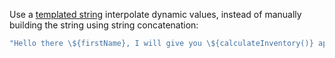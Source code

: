 Use a [templated string](https://developer.mozilla.org/en-US/docs/Web/JavaScript/Reference/Template_literals)
interpolate dynamic values, instead of manually building the string using
string concatenation:

```javascript
"Hello there \${firstName}, I will give you \${calculateInventory()} apples."
```
